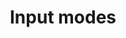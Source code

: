 ---
nav_order: 13
title: Input modes
has_children: true
description: Input modes for machine translation APIs
seo:
    name: Input modes for machine translation APIs
---